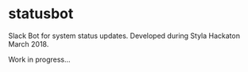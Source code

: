 # statusbot

Slack Bot for system status updates. Developed during Styla Hackaton March 2018.

Work in progress...
